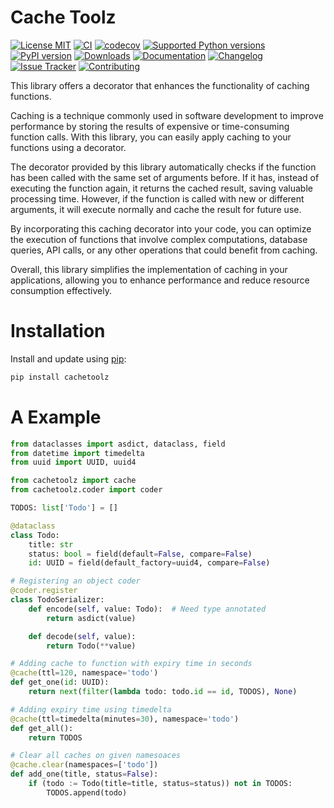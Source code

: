 # Cache Toolz

[![License MIT](https://img.shields.io/github/license/taconi/cachetoolz?label=License&color=%234B78E6)](https://raw.githubusercontent.com/taconi/cachetoolz/main/LICENSE)
[![CI](https://img.shields.io/github/actions/workflow/status/taconi/cachetoolz/tests.yml?logo=githubactions&branch=main&color=%23FA9BFA&label=Tests)](https://github.com/taconi/cachetoolz/actions/workflows/tests.yml)
[![codecov](https://img.shields.io/codecov/c/github/taconi/cachetoolz?logo=codecov&style=flat&label=Coverage&color=%2373DC8C)](https://codecov.io/gh/taconi/cachetoolz)
[![Supported Python versions](https://img.shields.io/pypi/pyversions/cachetoolz.svg?logo=python&label=Python&color=%234B78E6)](https://pypi.python.org/pypi/cachetoolz/)
[![PyPI version](https://img.shields.io/pypi/v/cachetoolz.svg?logo=pypi&label=PyPI&color=%23FA9BFA)](https://pypi.org/project/cachetoolz/)
[![Downloads](https://img.shields.io/pypi/dm/cachetoolz?logo=pypi&label=Downloads&color=%2373DC8C)](https://pypi.org/project/cachetoolz/)
[![Documentation](https://img.shields.io/badge/Documentation-1769AA?color=%234B78E6)](https://taconi.github.io/cachetoolz)
[![Changelog](https://img.shields.io/badge/Changelog-1769AA?color=%2373DC8C)](https://taconi.github.io/cachetoolz/changelog)
[![Issue Tracker](https://img.shields.io/badge/Issue%20Tracker-1769AA?color=%23FA9BFA)]("https://github.com/taconi/cachetoolz/issues")
[![Contributing](https://img.shields.io/badge/Contributing-1769AA?color=%234B78E6)](https://taconi.github.io/cachetoolz/contributing)


This library offers a decorator that enhances the functionality of caching functions.

Caching is a technique commonly used in software development to improve performance by storing the results of expensive or time-consuming function calls. With this library, you can easily apply caching to your functions using a decorator.

The decorator provided by this library automatically checks if the function has been called with the same set of arguments before. If it has, instead of executing the function again, it returns the cached result, saving valuable processing time. However, if the function is called with new or different arguments, it will execute normally and cache the result for future use.

By incorporating this caching decorator into your code, you can optimize the execution of functions that involve complex computations, database queries, API calls, or any other operations that could benefit from caching.

Overall, this library simplifies the implementation of caching in your applications, allowing you to enhance performance and reduce resource consumption effectively.


# Installation
Install and update using [pip](https://pip.pypa.io/en/stable/getting-started/):
```{.sh linenums=0}
pip install cachetoolz
```

# A Example
```{.py title="todo.py" hl_lines="16-17 25-26 30-31 35-36"}
from dataclasses import asdict, dataclass, field
from datetime import timedelta
from uuid import UUID, uuid4

from cachetoolz import cache
from cachetoolz.coder import coder

TODOS: list['Todo'] = []

@dataclass
class Todo:
    title: str
    status: bool = field(default=False, compare=False)
    id: UUID = field(default_factory=uuid4, compare=False)

# Registering an object coder
@coder.register
class TodoSerializer:
    def encode(self, value: Todo):  # Need type annotated
        return asdict(value)

    def decode(self, value):
        return Todo(**value)

# Adding cache to function with expiry time in seconds
@cache(ttl=120, namespace='todo')
def get_one(id: UUID):
    return next(filter(lambda todo: todo.id == id, TODOS), None)

# Adding expiry time using timedelta
@cache(ttl=timedelta(minutes=30), namespace='todo')
def get_all():
    return TODOS

# Clear all caches on given namesoaces
@cache.clear(namespaces=['todo'])
def add_one(title, status=False):
    if (todo := Todo(title=title, status=status)) not in TODOS:
        TODOS.append(todo)
```
